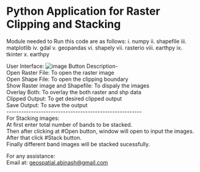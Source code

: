 # Python Application for Raster Clipping and Stacking

Module needed to Run this code are as follows:
i. numpy
ii. shapefile
iii. matplotlib
iv. gdal
v. geopandas
vi. shapely
vii. rasterio
viii. earthpy
ix. tkinter
x. earthpy

User Interface:
![image](https://user-images.githubusercontent.com/54283934/177387474-9a88e7e7-1aad-4e62-86e3-4423ab256997.png)
Button Description- <br/>
Open Raster File: To open the raster image<br/>
Open Shape File: To open the clipping boundary <br/>
Show Raster image and Shapefile: To dispaly the images <br/>
Overlay Both: To overlay the both raster and shp data<br/>
Clipped Output: To get desired clipped output<br/>
Save Output: To save the output<br/>
------------------------------------------------------- <br/>
For Stacking images: <br/>
At first enter total number of bands to be stacked. <br/>
Then after clicking at #Open button, window will open to input the images. <br/>
After that click #Stack button.<br/>
Finally different band images will be stacked sucessfully. <br/>

For any assistance: <br/>
Email at: geospatial.abinash@gmail.com <br/>

